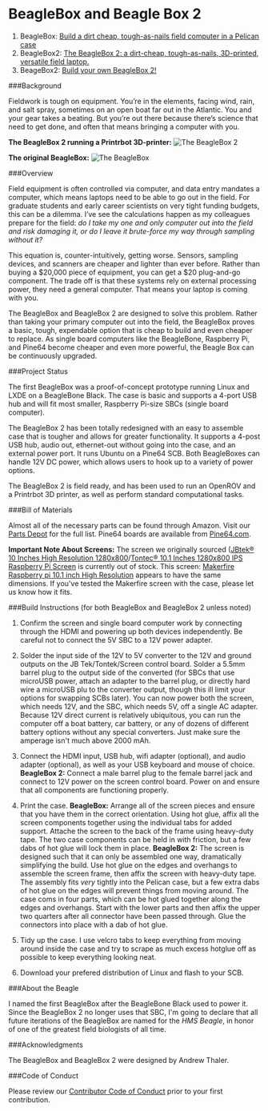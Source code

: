 # BeagleBox and Beagle Box 2

1. BeagleBox: [Build a dirt cheap, tough-as-nails field computer in a Pelican case](http://www.southernfriedscience.com/build-a-dirt-cheap-tough-as-nails-field-computer-in-a-pelican-case/)
2. BeagleBox2: [The BeagleBox 2: a dirt-cheap, tough-as-nails, 3D-printed, versatile field laptop.](http://www.southernfriedscience.com/the-beaglebox-2-a-dirt-cheap-tough-as-nails-3d-printed-versatile-field-laptop/)
3. BeageBox2: [Build your own BeagleBox 2!](http://www.southernfriedscience.com/build-your-own-beaglebox-2/)

###Background

Fieldwork is tough on equipment. You’re in the elements, facing wind, rain, and salt spray, sometimes on an open boat far out in the Atlantic. You and your gear takes a beating. But you’re out there because there’s science that need to get done, and often that means bringing a computer with you.

**The BeagleBox 2 running a Printrbot 3D-printer:**
![The BeagleBox 2](http://www.southernfriedscience.com/wp-content/uploads/2016/05/beaglebox2.jpg)

**The original BeagleBox:**
![The BeagleBox](http://www.southernfriedscience.com/wp-content/uploads/2016/05/beaglebox.jpg)

###Overview

Field equipment is often controlled via computer, and data entry mandates a computer, which means laptops need to be able to go out in the field. For graduate students and early career scientists on very tight funding budgets, this can be a dilemma. I’ve see the calculations happen as my colleagues prepare for the field: *do I take my one and only computer out into the field and risk damaging it, or do I leave it brute-force my way through sampling without it?* 

This equation is, counter-intuitively, getting worse. Sensors, sampling devices, and scanners are cheaper and lighter than ever before. Rather than buying a $20,000 piece of equipment, you can get a $20 plug-and-go component. The trade off is that these systems rely on external processing power, they need a general computer. That means your laptop is coming with you.

The BeagleBox and BeagleBox 2 are designed to solve this problem. Rather than taking your primary computer out into the field, the BeagleBox proves a basic, tough, expendable option that is cheap to build and even cheaper to replace. As single board computers like the BeagleBone, Raspberry Pi, and Pine64 become cheaper and even more powerful, the Beagle Box can be continuously upgraded. 

###Project Status

The first BeagleBox was a proof-of-concept prototype running Linux and LXDE on a BeagleBone Black. The case is basic and supports a 4-port USB hub and will fit most smaller, Raspberry Pi-size SBCs (single board computer).

The BeagleBox 2 has been totally redesigned with an easy to assemble case that is tougher and allows for greater functionality. It supports a 4-post USB hub, audio out, ethernet-out without going into the case, and an external power port. It runs Ubuntu on a Pine64 SCB. Both BeagleBoxes can handle 12V DC power, which allows users to hook up to a variety of power options. 

The BeagleBox 2 is field ready, and has been used to run an OpenROV and a Printrbot 3D printer, as well as perform standard computational tasks. 

###Bill of Materials

Almost all of the necessary parts can be found through Amazon. Visit our [Parts Depot](http://oceanographyforeveryone.com/depot.html) for the full list. Pine64 boards are available from [Pine64.com](https://shop.pine64.com/).

**Important Note About Screens:** The screen we originally sourced ([JBtek® 10 Inches High Resolution 1280x800](http://www.amazon.com/Resolution-1280x800-Raspberry-EJ101IA-01G-Rasbperry/dp/B00S4EWF6G/ref=as_sl_pc_ss_til?tag=soutfriescie-20&linkCode=w01&linkId=54VQKYIVPNJ6HENU&creativeASIN=B00S4EWF6G)/[Tontec® 10.1 Inches 1280x800 IPS Raspberry Pi Screen](http://www.amazon.com/dp/B00VE72DLC/ref=as_li_ss_tl?psc=1&linkCode=sl1&tag=soutfriescie-20&linkId=b75c33836e97eb94b3a6224723cfc52a) is currently out of stock. This screen: [Makerfire Raspberry pi 10.1 inch High Resolution](http://www.amazon.com/Makerfire-Raspberry-Resolution-Display-Module/dp/B01C82O53A?ie=UTF8&keywords=raspberry%20pi%20screen&qid=1463068940&ref_=sr_1_42&sr=8-42) appears to have the same dimensions. If you've tested the Makerfire screen with the case, please let us know how it fits. 

###Build Instructions (for both BeagleBox and BeagleBox 2 unless noted)

1. Confirm the screen and single board computer work by connecting through the HDMI and powering up both devices independently. Be careful not to connect the 5V SBC to a 12V power adapter. 

2. Solder the input side of the 12V to 5V converter to the 12V and ground outputs on the JB Tek/Tontek/Screen control board. Solder a 5.5mm barrel plug to the output side of the converted (for SBCs that use microUSB power, attach an adapter to the barrel plug, or directly hard wire a microUSB plu to the converter output, though this ill limit your options for swapping SCBs later). You can now power both the screen, which needs 12V, and the SBC, which needs 5V, off a single AC adapter. Because 12V direct current is relatively ubiquitous, you can run the computer off a boat battery, car battery, or any of dozens of different battery options without any special converters. Just make sure the amperage isn't much above 2000 mAh. 

3. Connect the HDMI input, USB hub, wifi adapter (optional), and audio adapter (optional), as well as your USB keyboard and mouse of choice. **BeagleBox 2:** Connect a male barrel plug to the female barrel jack and connect to 12V power on the screen control board. Power on and ensure that all components are functioning properly. 

4. Print the case. **BeagleBox:** Arrange all of the screen pieces and ensure that you have them in the correct orientation. Using hot glue, affix all the screen components together using the individual tabs for added support. Attache the screen to the back of the frame using heavy-duty tape. The two case components can be held in with friction, but a few dabs of hot glue will lock them in place. **BeagleBox 2:** The screen is designed such that it can only be assembled one way, dramatically simplifying the build. Use hot glue on the edges and overhangs to assemble the screen frame, then affix the screen with heavy-duty tape. The assembly fits *very* tightly into the Pelican case, but a few extra dabs of hot glue on the edges will prevent things from moving around. The case coms in four parts, which can be hot glued together along the edges and overhangs. Start with the lower parts and then affix the upper two quarters after all connector have been passed through. Glue the connectors into place with a dab of hot glue. 

5. Tidy up the case. I use velcro tabs to keep everything from moving around inside the case and try to scrape as much excess hotglue off as possible to keep everything looking neat.  

6. Download your prefered distribution of Linux and flash to your SCB. 

###About the Beagle

I named the first BeagleBox after the BeagleBone Black used to power it. Since the BeagleBox 2 no longer uses that SBC, I'm going to declare that all future iterations of the BeagleBox are named for the *HMS Beagle*, in honor of one of the greatest field biologists of all time.

###Acknowledgments

The BeagleBox and BeagleBox 2 were designed by Andrew Thaler. 

###Code of Conduct

Please review our [Contributor Code of Conduct](https://github.com/OceanographyforEveryone/BeagleBox/blob/master/CODE_OF_CONDUCT.md) prior to your first contribution. 
